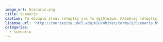 ```yaml
---
image_url: Scenario.png
title: Scenario
caption: Τα σενάρια είναι ιστορίες για το σχεδιασμό: πλούσιες ιστορίες αλληλεπίδρασης. Είναι ίσως η απλούστερη αναπαράσταση, αλλά μία από τις πιο ευέλικτες και ισχυρές.
license_url: 'http://coursesite.uhcl.edu/HSH/Whitec/terms/S/Scenario.htm'
categories:
  - scenario
---
```

